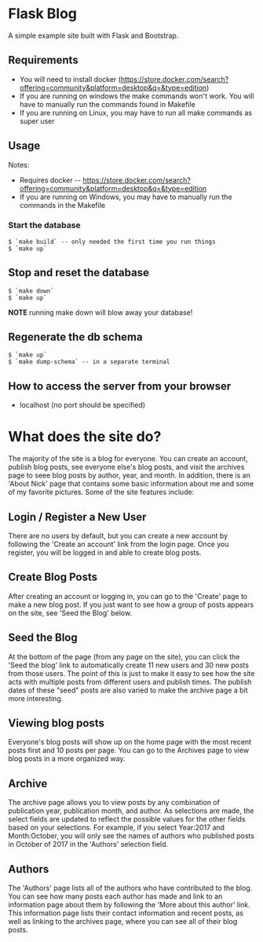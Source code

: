 # Flask Blog  
A simple example site built with Flask and Bootstrap.
  
## Requirements

- You will need to install docker (https://store.docker.com/search?offering=community&platform=desktop&q=&type=edition)
- If you are running on windows the make commands won't work.  You will have to manually run the commands found in Makefile
- If you are running on Linux, you may have to run all make commands as super user
## Usage  

Notes:  
- Requires docker -- https://store.docker.com/search?offering=community&platform=desktop&q=&type=edition
- If you are running on Windows, you may have to manually run the commands in the Makefile

### Start the database

    $ `make build` -- only needed the first time you run things
    $ `make up`

## Stop and reset the database

    $ `make down`
    $ `make up`

**NOTE** running make down will blow away your database!

## Regenerate the db schema

    $ `make up`
    $ `make dump-schema` -- in a separate terminal

## How to access the server from your browser
- localhost (no port should be specified)

# What does the site do?
The majority of the site is a blog for everyone. You can create an account, publish blog posts, see everyone else's blog posts, and visit the archives page to seee blog posts by author, year, and month. In addition, there is an 'About Nick' page that contains some basic information about me and some of my favorite pictures. Some of the site features include:

## Login / Register a New User
There are no users by default, but you can create a new account by following the 'Create an account' link from the login page. Once you register, you will be logged in and able to create blog posts.

## Create Blog Posts
After creating an account or logging in, you can go to the 'Create' page to make a new blog post. If you just want to see how a group of posts appears on the site, see 'Seed the Blog' below.

## Seed the Blog
At the bottom of the page (from any page on the site), you can click the 'Seed the blog' link to automatically create 11 new users and 30 new posts from those users. The point of this is just to make it easy to see how the site acts with multiple posts from different users and publish times. The publish dates of these "seed" posts are also varied to make the archive page a bit more interesting.

## Viewing blog posts
Everyone's blog posts will show up on the home page with the most recent posts first and 10 posts per page. You can go to the Archives page to view blog posts in a more organized way.

## Archive
The archive page allows you to view posts by any combination of publication year, publication month, and author. As selections are made, the select fields are updated to reflect the possible values for the other fields based on your selections. For example, if you select Year:2017 and Month:October, you will only see the names of authors who published posts in October of 2017 in the 'Authors' selection field. 

## Authors
The 'Authors' page lists all of the authors who have contributed to the blog. You can see how many posts each author has made and link to an information page about them by following the 'More about this author' link. This information page lists their contact information and recent posts, as well as linking to the archives page, where you can see all of their blog posts.